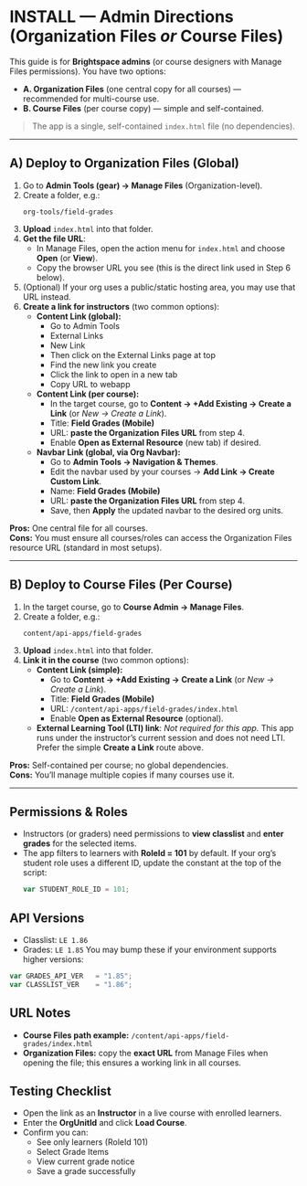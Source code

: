 # INSTALL — Admin Directions (Organization Files *or* Course Files)

This guide is for **Brightspace admins** (or course designers with Manage Files permissions). You have two options:
- **A. Organization Files** (one central copy for all courses) — recommended for multi-course use.
- **B. Course Files** (per course copy) — simple and self-contained.

> The app is a single, self-contained `index.html` file (no dependencies).

---

## A) Deploy to **Organization Files** (Global)
1. Go to **Admin Tools (gear) → Manage Files** (Organization-level).
2. Create a folder, e.g.:
   ```
   org-tools/field-grades
   ```
3. **Upload** `index.html` into that folder.
4. **Get the file URL**:
   - In Manage Files, open the action menu for `index.html` and choose **Open** (or **View**).
   - Copy the browser URL you see (this is the direct link used in Step 6 below).
5. (Optional) If your org uses a public/static hosting area, you may use that URL instead.
6. **Create a link for instructors** (two common options):
   - **Content Link (global):**
     - Go to Admin Tools
     - External Links
     - New Link
     - Then click on the External Links page at top
     - Find the new link you create
     - Click the link to open in a new tab
     - Copy URL to webapp
   - **Content Link (per course):**
     - In the target course, go to **Content → +Add Existing → Create a Link** (or *New → Create a Link*).
     - Title: **Field Grades (Mobile)**
     - URL: **paste the Organization Files URL** from step 4.
     - Enable **Open as External Resource** (new tab) if desired.
   - **Navbar Link (global, via Org Navbar):**
     - Go to **Admin Tools → Navigation & Themes**.
     - Edit the navbar used by your courses → **Add Link → Create Custom Link**.
     - Name: **Field Grades (Mobile)**
     - URL: **paste the Organization Files URL** from step 4.
     - Save, then **Apply** the updated navbar to the desired org units.

**Pros:** One central file for all courses.  
**Cons:** You must ensure all courses/roles can access the Organization Files resource URL (standard in most setups).

---

## B) Deploy to **Course Files** (Per Course)
1. In the target course, go to **Course Admin → Manage Files**.
2. Create a folder, e.g.:
   ```
   content/api-apps/field-grades
   ```
3. **Upload** `index.html` into that folder.
4. **Link it in the course** (two common options):
   - **Content Link (simple):**
     - Go to **Content → +Add Existing → Create a Link** (or *New → Create a Link*).
     - Title: **Field Grades (Mobile)**
     - URL: `/content/api-apps/field-grades/index.html`
     - Enable **Open as External Resource** (optional).
   - **External Learning Tool (LTI) link**: *Not required for this app.* This app runs under the instructor’s current session and does not need LTI. Prefer the simple **Create a Link** route above.

**Pros:** Self-contained per course; no global dependencies.  
**Cons:** You’ll manage multiple copies if many courses use it.

---

## Permissions & Roles
- Instructors (or graders) need permissions to **view classlist** and **enter grades** for the selected items.
- The app filters to learners with **RoleId = 101** by default. If your org’s student role uses a different ID, update the constant at the top of the script:
  ```js
  var STUDENT_ROLE_ID = 101;
  ```

## API Versions
- Classlist: `LE 1.86`
- Grades: `LE 1.85`
You may bump these if your environment supports higher versions:
```js
var GRADES_API_VER   = "1.85";
var CLASSLIST_VER    = "1.86";
```

## URL Notes
- **Course Files path example:** `/content/api-apps/field-grades/index.html`
- **Organization Files:** copy the **exact URL** from Manage Files when opening the file; this ensures a working link in all courses.

## Testing Checklist
- Open the link as an **Instructor** in a live course with enrolled learners.
- Enter the **OrgUnitId** and click **Load Course**.
- Confirm you can:
  - See only learners (RoleId 101)
  - Select Grade Items
  - View current grade notice
  - Save a grade successfully
